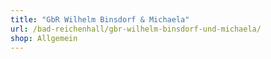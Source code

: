 ```yaml
---
title: "GbR Wilhelm Binsdorf & Michaela"
url: /bad-reichenhall/gbr-wilhelm-binsdorf-und-michaela/
shop: Allgemein
---
```

